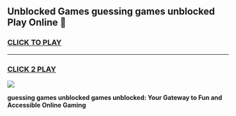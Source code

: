 
## Unblocked Games guessing games unblocked Play Online 👋
<h3>
<a href="https://news.freeplayer.one?title=guessing_games_unblocked&ref=17F">CLICK TO PLAY</a></h3>
<hr>

<h3>
<a href="https://news.freeplayer.one?title=guessing_games_unblocked&ref=17F">CLICK 2 PLAY</a>
  
</h3>

<a href="https://news.freeplayer.one?title=guessing_games_unblocked&ref=17F/"><img src="https://clearcache.store/games.png"></a>


**guessing games unblocked games unblocked: Your Gateway to Fun and Accessible Online Gaming**
